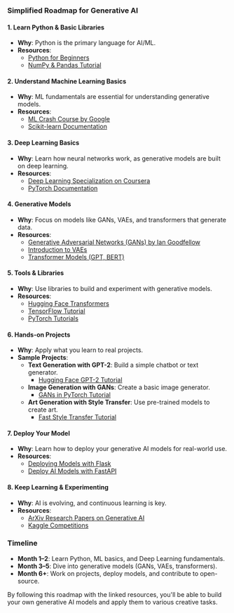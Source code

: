 ### **Simplified Roadmap for Generative AI**

#### **1. Learn Python & Basic Libraries**
- **Why**: Python is the primary language for AI/ML.
- **Resources**:
  - [Python for Beginners](https://www.python.org/about/gettingstarted/)
  - [NumPy & Pandas Tutorial](https://www.datacamp.com/courses/intro-to-python-for-data-science)

#### **2. Understand Machine Learning Basics**
- **Why**: ML fundamentals are essential for understanding generative models.
- **Resources**:
  - [ML Crash Course by Google](https://developers.google.com/machine-learning/crash-course)
  - [Scikit-learn Documentation](https://scikit-learn.org/stable/user_guide.html)

#### **3. Deep Learning Basics**
- **Why**: Learn how neural networks work, as generative models are built on deep learning.
- **Resources**:
  - [Deep Learning Specialization on Coursera](https://www.coursera.org/specializations/deep-learning)
  - [PyTorch Documentation](https://pytorch.org/tutorials/)

#### **4. Generative Models**
- **Why**: Focus on models like GANs, VAEs, and transformers that generate data.
- **Resources**:
  - [Generative Adversarial Networks (GANs) by Ian Goodfellow](https://www.youtube.com/watch?v=8L11aM0XJxI)
  - [Introduction to VAEs](https://towardsdatascience.com/a-quick-guide-to-variational-autoencoders-6f28e4b9a8b2)
  - [Transformer Models (GPT, BERT)](https://www.youtube.com/watch?v=4Bdc55j80l8)

#### **5. Tools & Libraries**
- **Why**: Use libraries to build and experiment with generative models.
- **Resources**:
  - [Hugging Face Transformers](https://huggingface.co/transformers/)
  - [TensorFlow Tutorial](https://www.tensorflow.org/tutorials)
  - [PyTorch Tutorials](https://pytorch.org/tutorials/)

#### **6. Hands-on Projects**
- **Why**: Apply what you learn to real projects.
- **Sample Projects**:
  - **Text Generation with GPT-2**: Build a simple chatbot or text generator.
    - [Hugging Face GPT-2 Tutorial](https://huggingface.co/blog/how-to-generate)
  - **Image Generation with GANs**: Create a basic image generator.
    - [GANs in PyTorch Tutorial](https://pytorch.org/tutorials/beginner/dcgan_faces_tutorial.html)
  - **Art Generation with Style Transfer**: Use pre-trained models to create art.
    - [Fast Style Transfer Tutorial](https://pytorch.org/tutorials/advanced/neural_style_tutorial.html)

#### **7. Deploy Your Model**
- **Why**: Learn how to deploy your generative AI models for real-world use.
- **Resources**:
  - [Deploying Models with Flask](https://flask.palletsprojects.com/en/2.0.x/tutorial/)
  - [Deploy AI Models with FastAPI](https://fastapi.tiangolo.com/tutorial/)

#### **8. Keep Learning & Experimenting**
- **Why**: AI is evolving, and continuous learning is key.
- **Resources**:
  - [ArXiv Research Papers on Generative AI](https://arxiv.org/)
  - [Kaggle Competitions](https://www.kaggle.com/competitions)

### **Timeline**
- **Month 1–2**: Learn Python, ML basics, and Deep Learning fundamentals.
- **Month 3–5**: Dive into generative models (GANs, VAEs, transformers).
- **Month 6+**: Work on projects, deploy models, and contribute to open-source.

By following this roadmap with the linked resources, you'll be able to build your own generative AI models and apply them to various creative tasks.
